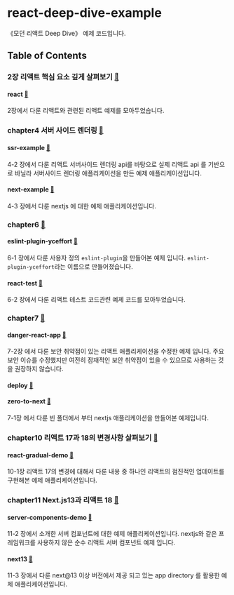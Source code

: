 # react-deep-dive-example

《모던 리액트 Deep Dive》 예제 코드입니다.

## Table of Contents

### 2장 리액트 핵심 요소 깊게 살펴보기 [📁](./chapter2)

#### react [📁](./chapter2/react)

2장에서 다룬 리액트와 관련된 리액트 예제를 모아두었습니다.

### chapter4 서버 사이드 렌더링 [📁](./chapter4)

#### ssr-example [📁](chapter4/ssr-example)

4-2 장에서 다룬 리액트 서버사이드 렌더링 api를 바탕으로 실제 리액트 api 를 기반으로 바닐라 서버사이드 렌더링 애플리케이션을 만든 예제 애플리케이션입니다.

#### next-example [📁](chapter4/next-example)

4-3 장에서 다룬 nextjs 에 대한 예제 애플리케이션입니다.

### chapter6 [📁](./chapter6)

#### eslint-plugin-yceffort [📁](./chapter6/eslint-plugin-yceffort)

6-1 장에서 다룬 사용자 정의 `eslint-plugin`을 만들어본 예제 입니다. `eslint-plugin-yceffort`라는 이름으로 만들어졌습니다.

#### react-test [📁](./chapter6/react-test)

6-2 장에서 다룬 리액트 테스트 코드관련 예제 코드를 모아두었습니다.

### chapter7 [📁](./chapter7)

#### danger-react-app [📁](./chapter7/danger-react-app)

7-2장 에서 다룬 보안 취약점이 있는 리액트 애플리케이션을 수정한 예제 입니다. 주요 보안 이슈를 수정했지만 여전히 잠재적인 보안 취약점이 있을 수 있으므로 사용하는 것을 권장하지 않습니다.

#### deploy [📁](./chapter7/deploy)

#### zero-to-next [📁](./chapter7/zero-to-next)

7-1장 에서 다룬 빈 폴더에서 부터 nextjs 애플리케이션을 만들어본 예제입니다.

### chapter10 리액트 17과 18의 변경사항 살펴보기 [📁](./chapter10)

#### react-gradual-demo [📁](chapter10/react-gradual-demo)

10-1장 리액트 17의 변경에 대해서 다룬 내용 중 하나인 리액트의 점진적인 업데이트를 구현해본 예제 애플리케이션입니다.

### chapter11 Next.js13과 리액트 18 [📁](./chapter11)

#### server-components-demo [📁](chapter11/server-components-demo)

11-2 장에서 소개한 서버 컴포넌트에 대한 예제 애플리케이션입니다. nextjs와 같은 프레임워크를 사용하지 않은 순수 리액트 서버 컴포넌트 예제 입니다.

#### next13 [📁](chapter11/next13)

11-3 장에서 다룬 next@13 이상 버전에서 제공 되고 있는 app directory 를 활용한 예제 애플리케이션입니다.


